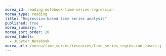 ```yaml
---
morea_id: reading-notebook-time-series-regression
morea_type: reading
title: "Regression-based time series analysis"
published: True
morea_summary: ""
morea_sort_order: 20
morea_labels: 
  - Jupyter Notebook
morea_url: /morea/time_series/resources/time_series_regression_based.ipynb
---
```

